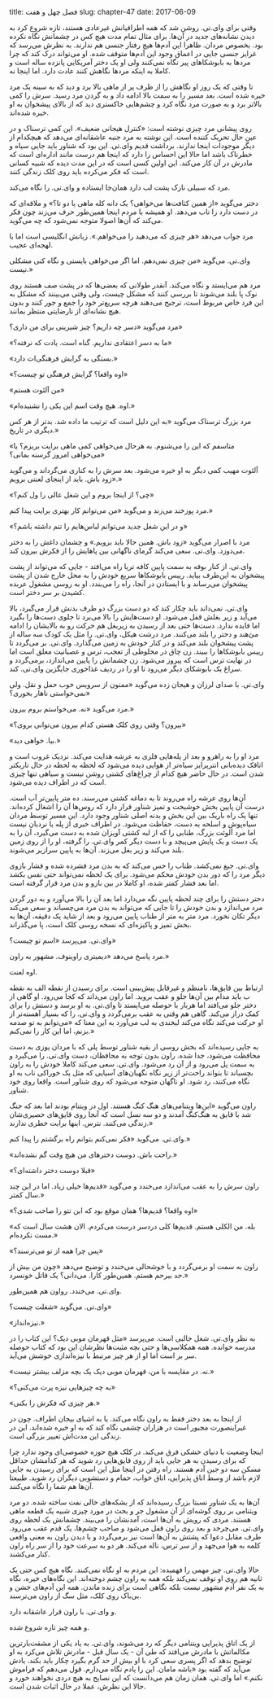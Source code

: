 title: فصل چهل و هفت
slug: chapter-47
date: 2017-06-09


وقتی برای وای.تی. روشن شد که همه اطرافیانش غیرعادی هستند، تازه شروع کرد به دیدن نشانه‌های جدید در آن‌ها. برای مثال تمام مدت هیچ کس در چشمانش نگاه نکرده بود. بخصوص مردان. ظاهرا این آدم‌ها هیچ رفتار جنسی هم ندارند. به نظرش می‌رسد که غرایز جنسی جایی در اعماق وجود این آدم‌ها متوقف شده. او می‌تواند درک کند که چرا مردها به بابوشکاهای پیر نگاه نمی‌کنند ولی او یک دختر آمریکایی پانزده ساله است و کاملا به اینکه مردها نگاهش کنند عادت دارد. اما اینجا نه.

تا وقتی که یک روز او نگاهش را از ظرف پر از ماهی بالا برد و دید که به سینه یک مرد خیره شده است. بعد مسیر را به سمت بالا ادامه داد و به گردن مرد رسید. سرش را کمی بالاتر برد و به صورت مرد نگاه کرد و چشم‌هایی خاکستری دید که از بالای پیشخوان به او خیره شده‌اند.

روی پیشانی مرد چیزی نوشته است: «کنترل هیجانی ضعیف». این کمی ترسناک و در عین حال تحریک کننده است. این نوشته به مرد جنبه عاشقانه‌ای می‌دهد که هیچکدام از دیگر موجودات اینجا ندارند. برداشت قدیم وای.تی. این بود که شناور باید جایی سیاه و خطرناک باشد اما حالا این احساس را دارد که اینجا هم درست مانند اداره‌ای است که مادرش در آن کار می‌کند. این اولین کسی است که در این مدت دیده که شبیه کسانی است که فکر می‌کرده باید روی کلک زندگی کنند. 

مرد که سبیلی نازک پشت لب دارد همان‌جا ایستاده و وای.تی. را نگاه می‌کند.

دختر می‌گوید «از همین کثافت‌ها می‌خواهی؟ یک دانه کله ماهی یا دو تا؟» و ملاقه‌ای که در دست دارد را تاب می‌دهد. او همیشه با مردم اینجا همین‌طور حرف می‌زند چون فکر می‌کند که آن‌ها اصولا متوجه نمی‌شود که چه می‌گوید.

مرد جواب می‌دهد «هر چیزی که می‌دهید را می‌خواهم.». زبانش انگلیسی‌ است اما با لهجه‌ای عجیب.

وای.تی. می‌گوید «من چیزی نمی‌دهم. اما اگر می‌خواهی بایستی و نگاه کنی مشکلی نیست.»

مرد هم می‌ایستد و نگاه می‌کند. آنقدر طولانی که بعضی‌ها که در پشت صف هستند روی نوک پا بلند می‌شوند تا بررسی کنند که مشکل چیست، ولی وقتی می‌بینند که مشکل به این فرد خاص مربوط است، ترجیح می‌دهند هرچه سریع‌تر خود را جمع و جور کنند و بدون هیچ نشانه‌ای از نارضایتی منتظر بمانند.

مرد می‌گوید «دسر چه داریم؟ چیز شیرینی برای من داری؟»

«ما به دسر اعتقادی نداریم. گناه است. یادت که نرفته؟»

«بستگی به گرایش فرهنگی‌ات دارد.»

«اوه واقعا؟ گرایش فرهنگی تو چیست؟»

«من آلئوت هستم»

«اوه. هیچ وقت اسم این یکی را نشنیده‌ام.»

مرد بزرگ ترسناک می‌گوید «به این دلیل است که ترتیب ما داده شد. بدتر از هر کس دیگری در تاریخ.»

«متاسفم که این را می‌شنوم. به هرحال می‌خواهی کمی ماهی برایت بریزم؟ یا می‌خواهی امروز گرسنه بمانی؟»

آلئوت مهیب کمی دیگر به او خیره می‌شود. بعد سرش را به کناری می‌گرداند و می‌گوید «زود باش. باید از اینجای لعنتی برویم.»

«چی؟ از اینجا بروم و این شغل عالی را ول کنم؟»

مرد پوزخند می‌زند و می‌گوید «من می‌توانم کار بهتری برایت پیدا کنم.»

«و در این شغل جدید می‌توانم لباس‌هایم را تنم داشته باشم؟»

مرد با اصرار می‌گوید «زود باش. همین حالا باید برویم.» و چشمان داغش را به دختر می‌دوزد. وای.تی. سعی می‌کند گرمای ناگهانی بین پاهایش را از فکرش بیرون کند.

وای.تی. از کنار بوفه به سمت پایین کافه تریا راه می‌افتد - جایی که می‌تواند از پشت پیشخوان به این‌طرف بیاید. رییس بابوشکاها سریع خودش را به محل خارج شدن از پشت پیشخوان می‌رساند و با ایستادن در آنجا، راه را می‌بندد. او به روسی مشغول عربده کشیدن بر سر دختر است.

وای.تی. نمی‌داند باید چکار کند که دو دست بزرگ دو طرف بدنش قرار می‌گیرد، بالا می‌آید و زیر بغلش قفل می‌شود. او دست‌هایش را بالا می‌برد تا جلوی دست‌ها را بگیرد اما فایده ندارد. دست‌ها حتی بعد از رسیدن به زیربغل هم حرکت رو به بالایشان را ادامه می‌ٔهند و دختر را بلند می‌کنند. مرد درشت هیکل، وای.تی. را مثل یک کودک سه ساله از پشت پیشخوان بلند می‌کند و در کنار خودش به زمین می‌گذارد. وای.تی. بر می‌گردد تا رییس بابوشکاها را ببیند. زن چاق در مخلوطی از تعجب، ترس و عصبانیت معلق است اما در نهایت ترس است که پیروز می‌شود. زن چشمانش را پایین می‌اندازد، برمی‌گردد و سراغ یک بابوشکای دیگر می‌رود تا او را در ردیف غذاخوری جایگزین وای.تی. کند.

وای.تی. با صدای لرزان و هیجان زده می‌گوید «ممنون از سرویس خوب حمل و نقل. ولی نمی‌خواستی ناهار بخوری؟»

مرد می‌گوید «نه. می‌خواستم بروم بیرون.»

«بیرون؟ وقتی روی کلک هستی کدام بیرون می‌توانی بروی؟»

«بیا. خواهی دید.»

مرد او را به راهرو و بعد از پله‌هایی فلزی به عرشه هدایت می‌کند. نزدیک غروب است و اتاقک دیده‌بانی انترپرایز سیاه‌تر از هوایی دیده می‌شود که لحظه به لحظه در حال تاریکتر شدن است. در حال حاضر هیچ کدام از چراغ‌های کشتی روشن نیست و سیاهی تنها چیزی است که در اطراف دیده می‌شود.

آن‌ها روی عرشه راه می‌روند تا به دماغه کشتی می‌رسند. ده متر پایین‌تر آب است. درست آن پایین بخش خوشبخت و تمیز شناور قرار دارد که روس‌ها آن را اشغال کرده‌اند. تنها یک راه باریک بین این بخش و بدنه اصلی شناور وجود دارد. این مسیر توسط مردان سیاه‌پوش و اسلحه به دست، حفاظت می‌شود. در اطراف خبری از پله یا نردبان نیست اما مرد آلوئت بزرگ، طنابی را که از لبه کشتی آویزان شده به دست می‌گیرد، آن را به یک دست و یک پایش می‌پیچد و با دست دیگر کمر وای.تی. را گرفته، او را از روی زمین بلند می‌کند و زیر بغل می‌زند. آن‌ها به پایین سرازیر می‌شوند.

وای.تی. جیغ نمی‌کشد. طناب را حس می‌کند که به بدن مرد فشرده شده و فشار بازوی دیگر مرد را که دور بدن خودش محکم می‌شود. برای یک لحظه نمی‌تواند حتی نفس بکشد اما بعد فشار کمتر شده، او کاملا در بین بازو و بدن مرد قرار گرفته است.

دختر دستش را برای چند لحظه پایین نگه می‌دارد اما بعد آن را بالا می‌آورد و به دور گردن مرد می‌اندازد و بدن خودش را تا جایی که می‌تواند به بدن مرد می‌چسباند و سعی می‌کند دیگر تکان نخورد. مرد متر به متر از طناب پایین می‌رود و بعد از شاید یک دقیقه، آن‌ها به بخش تمیز و پاکیزه‌ای که نسخه روسی کلک است، پا می‌گذراند.

وای.تی. می‌پرسد «اسم تو چیست؟»

مرد پاسخ می‌دهد «دیمیتری راوینوف. مشهور به راون.»

اوه لعنت. 

ارتباط بین قایق‌ها، نامنظم و غیرقابل پیش‌بینی است. برای رسیدن از نقطه الف به نقطه ب باید مدام بین آن‌ها جلو و عقب بروید. اما راون می‌داند که کجا می‌رود. او گاهی از دختر جلو می‌افتد اما هربار با حوصله می‌ایستد تا وای.تی. به او برسد و دستش را برای کمک دراز می‌کند. گاهی هم وقتی به عقب برمی‌گردد و وای.تی. را که بسیار آهسته‌تر از او حرکت می‌کند نگاه می‌کند لبخندی به لب می‌آورد به این معنا که «می‌توانم به تو صدمه بزنم، اما این کار را نمی‌کنم.»

به جایی رسیده‌اند که بخش روسی از بقیه شناور توسط پلی که با مردان یوزی به دست محافظت می‌شود، جدا شده. راون بدون توجه به محافظان، دست وای.تی. را می‌گیرد و به سمت پل می‌رود و از آن رد می‌شود. وای.تی. سعی می‌کند کاملا خودش را به راون بچسباند تا بتواند راحت‌تر از زیر نگاه نگهبان‌های آسیایی که مثل یک خوراکی ناب به او نگاه می‌کنند، رد شود. او ناگهان متوجه می‌شود که روی شناور است. واقعا روی خود شناور.

راون می‌گوید «این‌ها ویتنامی‌های هنگ کنگ هستند. اول در ویتنام بودند اما بعد که جنگ شد با قایق به هنگ‌کنگ آمدند و دو سه نسل است که آنجا روی قایق‌های حصیری‌شان زندگی می‌کنند. نترس. اینها برایت خطری ندارند.»

وای.تی. می‌گوید «فکر نمی‌کنم بتوانم راه برگشتم را پیدا کنم.»

«راحت باش. دوست دخترهای من هیچ وقت گم نشده‌اند.»

«قبلا دوست دختر داشته‌ای؟»

راون سرش را به عقب می‌اندازد می‌خندد و می‌گوید «قدیم‌ها خیلی زیاد. اما در این چند سال کمتر.»

«اوه واقعا؟ قدیم‌ها؟ همان موقع بود که این تتو را صاحب شدی؟»

«بله. من الکلی هستم. قدیم‌ها کلی دردسر درست می‌کردم. الان هشت سال است که مست نکرده‌ام.»

«پس چرا همه از تو می‌ترسند؟»

راون به سمت او برمی‌گردد و با خوشحالی می‌خندد و توضیح می‌دهد «چون من بیش از حد بیرحم هستم. همین‌طور کارا. می‌دانی؟ یک قاتل خونسرد.»

وای.تی. می‌خندد. رواون هم همین‌طور.

وای.تی. می‌گوید «شغلت چیست؟»

«نیزه‌انداز.»

به نظر وای.تی. شغل جالبی است. می‌پرسد «مثل قهرمان موبی دیک؟ این کتاب را در مدرسه خوانده. همه همکلاسی‌ها و حتی بچه مثبت‌ها نظرشان این بود که کتاب حوصله سر بر است اما او از هر چیز مرتبط با نیزه‌اندازی خوشش می‌آید.

«نه. در مقایسه با من، قهرمان موبی دیک یک بچه مزلف بیشتر نیست.»

«به چه چیزهایی نیزه پرت می‌کنی؟»

«هر چیزی که فکرش را بکنی.»

از اینجا به بعد دختر فقط به راون نگاه می‌کند. یا به اشیای بیجان اطراف. چون در غیراینصورت مجبور است در هزاران چشمی نگاه کند که به او خیره شده‌اند. این در زندگی این مدت‌اش تغییر بزرگی است.

اینجا وضعیت با دنیای خشکی فرق می‌کند. در کلک هیچ حوزه خصوصی‌ای وجود ندارد چرا که برای رسیدن به هر جایی باید از روی قایق‌هایی رد شوید که هر کدامشان حداقل مسکن سه دو جین آدم هستند. راه رفتن در اینجا مثل این است که برای رسیدن به جایی لازم باشد از وسط اتاق پذیرایی، اتاق خواب، حمام و دستشویی دیگران رد شوید. طبیعتا آن‌ها هم شما را نگاه می‌کنند. 

آن‌ها به یک شناور نسبتا بزرگ رسیده‌اند که از بشکه‌های خالی نفت ساخته شده. دو مرد ویتنامی بر روی گوشه‌‌ای از آن مشغول جر و بحث در مورد چیزی شبیه یک قطعه ماهی هستند. مردی که رویش به آن‌ها است، آمدنشان را می‌بیند. چشمانش یک لحظه روی وای.تی. می‌چرخد و بعد روی راون قفل می‌شود و صاحب چشم‌ها، یک قدم عقب می‌رود. طرف مقابل دعوا که پشتش به آن‌ها است نیز برمی‌گردد و با دیدن راون به معنی واقعی کلمه به هوا می‌جهد و از سر ترس، ناله می‌کند. هر دو به سرعت خود را از سر راه راون کنار می‌کشند.

حالا وای.تی. چیز مهمی را فهمیده: این مردم به او نگاه نمی‌کنند. نگاه هیچ کس حتی یک ثانیه هم روی او توقف نمی‌کند بلکه همه به راون چشم دوخته‌اند. این نگاه‌های خیره، نگاه به یک نفر آدم مشهور نیست بلکه نگاهی است برای زنده ماندن. همه این آدم‌های خشن و بی‌باک روی کلک، مثل سگ از راون می‌ترسند.

و وای.تی. با راون قرار عاشقانه دارد.

و همه چیز تازه شروع شده.

از یک اتاق پذیرایی ویتنامی دیگر که رد می‌شوند، وای.تی. به یاد یکی از مشقت‌بارترین مکالماتش با مادرش می‌افتد که طی آن - یک سال قبل - مادرش تلاش می‌کرد به او توضیح بدهد که اگر پسری سعی کرد با او بیش از حد گرم بگیرد چکار باید بکند. یادش می‌آید که گفته بود «باشه مامان. این را یادم نگاه می‌دارم. قول می‌دهم که فراموش نکنم.» اما وای.تی. همان زمان هم می‌دانست که این نصایح به هیچ دردی نخواهند خورد و حالا این نظرش، عملا در حال اثبات شدن است.


